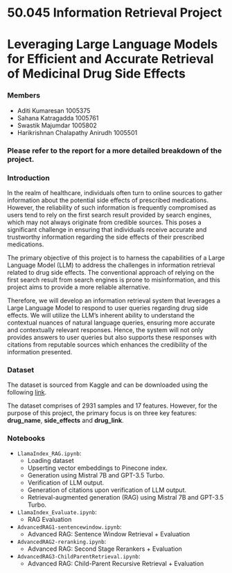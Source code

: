 # 50.045 Information Retrieval Project
# Leveraging Large Language Models for Efficient and Accurate Retrieval of Medicinal Drug Side Effects

### Members
- Aditi Kumaresan 1005375
- Sahana Katragadda 1005761
- Swastik Majumdar 1005802
- Harikrishnan Chalapathy Anirudh 1005501


###  Please refer to the report for a more detailed breakdown of the project.

### Introduction
In the realm of healthcare, individuals often turn to online sources to gather information about the potential side effects of prescribed medications. 
However, the reliability of such information is frequently compromised as users tend to rely on the first search result provided by search engines, 
which may not always originate from credible sources. This poses a significant challenge in ensuring that individuals receive
accurate and trustworthy information regarding the side effects of their prescribed medications.

The primary objective of this project is to harness the capabilities of a Large Language Model (LLM) to
address the challenges in information retrieval related to drug side effects. The conventional approach of
relying on the first search result from search engines is prone to misinformation, and this project aims to
provide a more reliable alternative.

Therefore, we will develop an information retrieval system that leverages a Large Language Model to
respond to user queries regarding drug side effects. We will utilize the LLM’s inherent ability to understand
the contextual nuances of natural language queries, ensuring more accurate and contextually relevant responses. 
Hence, the system will not only provides answers to user queries but also supports these responses
with citations from reputable sources which enhances the credibility of the information presented.


### Dataset
The dataset is sourced from Kaggle and can be downloaded using the following [link](https://www.kaggle.com/datasets/jithinanievarghese/drugs-side-effects-and-medical-condition/).

The dataset comprises of 2931 samples and 17 features. However, for the purpose of this project, the
primary focus is on three key features: **drug_name**, **side_effects** and **drug_link**.

### Notebooks
- `LlamaIndex_RAG.ipynb`:
    - Loading dataset
    -   Upserting vector embeddings to Pinecone index.
    -   Generation using Mistral 7B and GPT-3.5 Turbo.
    -   Verification of LLM output.
    -   Generation of citations upon verification of LLM output.
    -   Retrieval-augmented generation (RAG) using Mistral 7B and GPT-3.5 Turbo.
- `LlamaIndex_Evaluate.ipynb`: 
    - RAG Evaluation
- `AdvancedRAG1-sentencewindow.ipynb`:
    - Advanced RAG: Sentence Window Retrieval + Evaluation
- `AdvancedRAG2-reranking.ipynb`:
    - Advanced RAG: Second Stage Rerankers + Evaluation
- `AdvancedRAG3-ChildParentRetrieval.ipynb`:
    - Advanced RAG: Child-Parent Recursive Retrieval + Evaluation